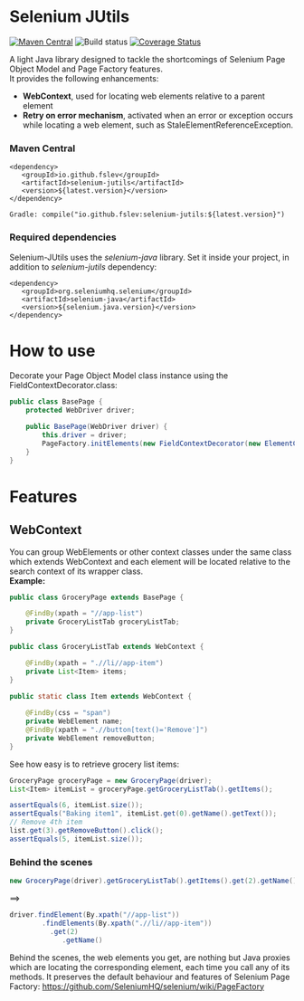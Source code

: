 # Selenium JUtils
[![Maven Central](https://img.shields.io/maven-central/v/io.github.fslev/selenium-jutils.svg?label=Maven%20Central)](https://search.maven.org/search?q=g:%22io.github.fslev%22%20AND%20a:%22selenium-jutils%22)
![Build status](https://github.com/fslev/selenium-jutils/workflows/Java%20CI%20with%20Maven/badge.svg?branch=main)
[![Coverage Status](https://coveralls.io/repos/github/fslev/selenium-jutils/badge.svg?branch=main)](https://coveralls.io/github/fslev/selenium-jutils?branch=main)

A light Java library designed to tackle the shortcomings of Selenium Page Object Model and Page Factory features.  
It provides the following enhancements:
- __WebContext__, used for locating web elements relative to a parent element  
- __Retry on error mechanism__, activated when an error or exception occurs while locating a web element, such as StaleElementReferenceException.  

### Maven Central
```
<dependency>
   <groupId>io.github.fslev</groupId>
   <artifactId>selenium-jutils</artifactId>
   <version>${latest.version}</version>
</dependency>

Gradle: compile("io.github.fslev:selenium-jutils:${latest.version}")
```  

### Required dependencies
Selenium-JUtils uses the _selenium-java_ library. Set it inside your project, in addition to _selenium-jutils_ dependency:  
```
<dependency>
   <groupId>org.seleniumhq.selenium</groupId>
   <artifactId>selenium-java</artifactId>
   <version>${selenium.java.version}</version>
</dependency>
```

# How to use
Decorate your Page Object Model class instance using the FieldContextDecorator.class:  
```java
public class BasePage {
    protected WebDriver driver;

    public BasePage(WebDriver driver) {
        this.driver = driver;
        PageFactory.initElements(new FieldContextDecorator(new ElementContextLocatorFactory(driver)), this);
    }
}
```

# Features

## WebContext
You can group WebElements or other context classes under the same class which extends WebContext and each element will be located relative to the search context of its wrapper class.  
__Example:__

```java
public class GroceryPage extends BasePage {

    @FindBy(xpath = "//app-list")
    private GroceryListTab groceryListTab;
}

public class GroceryListTab extends WebContext {

    @FindBy(xpath = ".//li//app-item")
    private List<Item> items;
}

public static class Item extends WebContext {
    
    @FindBy(css = "span")
    private WebElement name;
    @FindBy(xpath = ".//button[text()='Remove']")
    private WebElement removeButton;
} 
```
See how easy is to retrieve grocery list items:
```java
GroceryPage groceryPage = new GroceryPage(driver);
List<Item> itemList = groceryPage.getGroceryListTab().getItems();

assertEquals(6, itemList.size());
assertEquals("Baking item1", itemList.get(0).getName().getText());
// Remove 4th item
list.get(3).getRemoveButton().click();
assertEquals(5, itemList.size());
```
### Behind the scenes
```java
new GroceryPage(driver).getGroceryListTab().getItems().get(2).getName()
```
==>
```java
driver.findElement(By.xpath("//app-list"))
        .findElements(By.xpath(".//li//app-item"))
          .get(2)
             .getName()
```
Behind the scenes, the web elements you get, are nothing but Java proxies which are locating the corresponding element, each time you call any of its methods.
It preserves the default behaviour and features of Selenium Page Factory: https://github.com/SeleniumHQ/selenium/wiki/PageFactory

